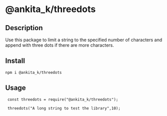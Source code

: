 # @ankita_k/threedots

## Description

Use this package to limit a string to the specified number of characters and append with three dots if there are more characters.

## Install

 `npm i @ankita_k/threedots`

 ## Usage

` const threedots = require("@ankita_k/threedots");`

   ` threedots("A long string to test the library",10);`

